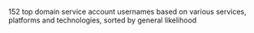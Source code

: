 152 top domain service account usernames based on various services, platforms and technologies, sorted by general likelihood
